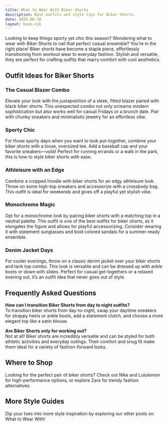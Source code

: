 ```yaml
---
title: What to Wear With Biker Shorts
description: Best outfits and style tips for Biker Shorts.
date: 2025-06-30
layout: base.njk
---
```


Looking to keep things sporty yet chic this season? Wondering what to wear with Biker Shorts to nail that perfect casual ensemble? You’re in the right place! Biker shorts have become a staple piece, effortlessly transitioning from workout wear to everyday fashion. Stylish and versatile, they are perfect for crafting outfits that marry comfort with cool aesthetics.

## Outfit Ideas for Biker Shorts

### The Casual Blazer Combo
Elevate your look with the juxtaposition of a sleek, fitted blazer paired with black biker shorts. This unexpected combo not only screams modern sophistication but also works well for casual Fridays or a brunch date. Pair with chunky sneakers and minimalistic jewelry for an effortless vibe.

### Sporty Chic
For those sporty days when you want to look put-together, combine your biker shorts with a loose, oversized tee. Add a baseball cap and your favorite sneakers—voilà! Perfect for running errands or a walk in the park, this is how to style biker shorts with ease.

### Athleisure with an Edge
Combine a cropped hoodie with biker shorts for an edgy athleisure look. Throw on some high-top sneakers and accessorize with a crossbody bag. This outfit is ideal for weekends and gives off a playful yet stylish vibe.

### Monochrome Magic
Opt for a monochrome look by pairing biker shorts with a matching top in a neutral palette. This outfit is one of the best outfits for biker shorts, as it elongates the figure and allows for playful accessorizing. Consider wearing it with statement sunglasses and bold colored sandals for a summer-ready ensemble.

### Denim Jacket Days
For cooler evenings, throw on a classic denim jacket over your biker shorts and tank top combo. This look is versatile and can be dressed up with ankle boots or down with slides. Perfect for casual get-togethers or a relaxed evening out, it’s an outfit idea that never goes out of style.

## Frequently Asked Questions

**How can I transition Biker Shorts from day to night outfits?**  
To transition biker shorts from day-to-night, swap your daytime sneakers for strappy heels or ankle boots, add a statement clutch, and choose a more elegant top like a satin blouse.

**Are Biker Shorts only for working out?**  
Not at all! Biker shorts are incredibly versatile and can be styled for both athletic activities and everyday outings. Their comfort and snug fit make them ideal for a variety of fashion-forward looks.

## Where to Shop

Looking for the perfect pair of biker shorts? Check out Nike and Lululemon for high-performance options, or explore Zara for trendy fashion alternatives.

## More Style Guides

Dip your toes into more style inspiration by exploring our other posts on What to Wear With!